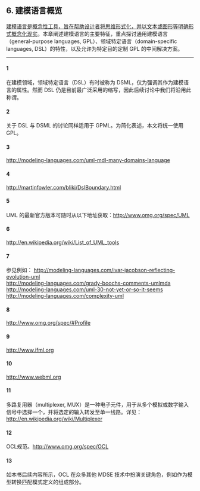 ## 6. 建模语言概览
<ins>建模语言是概念性工具，旨在帮助设计者将思维形式化，并以文本或图形等明确形式概念化现实</ins>。本章阐述建模语言的主要特征，重点探讨通用建模语言（general-purpose languages, GPL）、领域特定语言（domain-specific languages,  DSL）的特性，以及允许为特定目的定制 GPL 的中间解决方案。

----
#### 1
在建模领域，领域特定语言（DSL）有时被称为 DSML，仅为强调其作为建模语言的属性。然而 DSL 仍是目前最广泛采用的缩写，因此后续讨论中我们将沿用此称谓。

#### 2
关于 DSL 与 DSML 的讨论同样适用于 GPML。为简化表述，本文将统一使用 GPL。

#### 3
http://modeling-languages.com/uml-mdl-many-domains-language

#### 4
http://martinfowler.com/bliki/DslBoundary.html

#### 5
UML 的最新官方版本可随时从以下地址获取：http://www.omg.org/spec/UML

#### 6
http://en.wikipedia.org/wiki/List_of_UML_tools

#### 7
参见例如： http://modeling-languages.com/ivar-jacobson-reflecting-evolution-uml</br>
http://modeling-languages.com/grady-boochs-comments-umlmda</br>
http://modeling-languages.com/uml-30-not-yet-or-so-it-seems</br>
http://modeling-languages.com/complexity-uml

#### 8
http://www.omg.org/spec/#Profile

#### 9
http://www.ifml.org

#### 10
http://www.webml.org

#### 11
多路复用器（multiplexer, MUX）是一种电子元件，用于从多个模拟或数字输入信号中选择一个，并将选定的输入转发至单一线路。详见：http://en.wikipedia.org/wiki/Multiplexer

#### 12
OCL规范。http://www.omg.org/spec/OCL

#### 13
如本书后续内容所示，OCL 在众多其他 MDSE 技术中扮演关键角色，例如作为模型转换匹配模式定义的组成部分。

